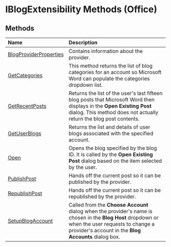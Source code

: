 
# IBlogExtensibility Methods (Office)

## Methods



|**Name**|**Description**|
|:-----|:-----|
|[BlogProviderProperties](87e3d826-6c18-96e7-30dc-218d136b56dd.md)|Contains information about the provider.|
|[GetCategories](f263594c-db27-86bd-8597-35a3148a5ea7.md)|This method returns the list of blog categories for an account so Microsoft Word can populate the categories dropdown list.|
|[GetRecentPosts](460cb59e-c025-8a80-1cdc-99a9c58ec4c0.md)|Returns the list of the user's last fifteen blog posts that Microsoft Word then displays in the  **Open Existing Post** dialog. This method does not actually return the blog post contents.|
|[GetUserBlogs](00e76f3d-59f2-8580-6f7e-6df8fe51d345.md)|Returns the list and details of user blogs associated with the specified account.|
|[Open](34bae5c9-cc29-b1b8-746b-bc2630cf8bc0.md)|Opens the blog specified by the blog ID. It is called by the  **Open Existing Post** dialog based on the item selected by the user.|
|[PublishPost](71d2907f-f64e-f318-7f10-095d9a004f03.md)|Hands off the current post so it can be published by the provider.|
|[RepublishPost](1e701746-f63b-68a3-6a5c-75b78942d380.md)|Hands off the current post so it can be republished by the provider.|
|[SetupBlogAccount](98082a55-3e67-7181-2c7d-2c6979c89ab2.md)|Called from the  **Choose Account** dialog when the provider's name is chosen in the **Blog Host** dropdown or when the user requests to change a provider's account in the **Blog Accounts** dialog box.|
